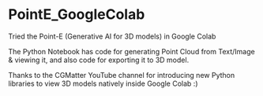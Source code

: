 # PointE_GoogleColab
Tried the Point-E (Generative AI for 3D models) in Google Colab

The Python Notebook has code for generating Point Cloud from Text/Image & viewing it, and also code for exporting it to 3D model.

Thanks to the CGMatter YouTube channel for introducing new Python libraries to view 3D models natively inside Google Colab :)

